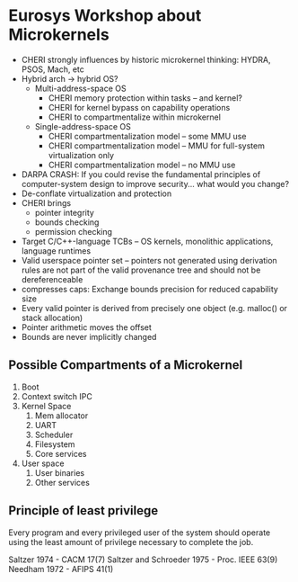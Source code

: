 # Eurosys Workshop about Microkernels

- CHERI strongly influences by historic microkernel thinking: HYDRA, PSOS, Mach, etc
- Hybrid arch -> hybrid OS?
    - Multi-address-space OS
        - CHERI memory protection within tasks – and kernel?
        - CHERI for kernel bypass on capability operations
        - CHERI to compartmentalize within microkernel
    - Single-address-space OS
        - CHERI compartmentalization model – some MMU use
        - CHERI compartmentalization model – MMU for full-system virtualization only
        - CHERI compartmentalization model – no MMU use
- DARPA CRASH: If you could revise the fundamental principles of computer-system design to improve security... what would you change?
- De-conflate virtualization and protection
- CHERI brings
    - pointer integrity
    - bounds checking
    - permission checking
- Target C/C++-language TCBs – OS kernels, monolithic applications, language runtimes
- Valid userspace pointer set – pointers not generated using derivation rules are not part of the valid provenance tree and should not be dereferenceable
- compresses caps: Exchange bounds precision for reduced capability size
- Every valid pointer is derived from precisely one object (e.g. malloc() or stack allocation)
- Pointer arithmetic moves the offset
- Bounds are never implicitly changed

## Possible Compartments of a Microkernel

1. Boot
2. Context switch IPC
3. Kernel Space
    1. Mem allocator
    2. UART
    3. Scheduler
    4. Filesystem
    5. Core services
4. User space
    1. User binaries
    2. Other services

## Principle of least privilege

Every program and every privileged user of the system should operate using the least amount of privilege necessary to complete the job.

Saltzer 1974 - CACM 17(7)
Saltzer and Schroeder 1975 - Proc. IEEE 63(9)
Needham 1972 - AFIPS 41(1)
